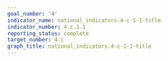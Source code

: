 ```yaml
---
goal_number: '4'
indicator_name: national_indicators.4-c-1-1-title
indicator_number: 4.c.1.1
reporting_status: complete
target_number: 4.c
graph_title: national_indicators.4-c-1-1-title
---
```

